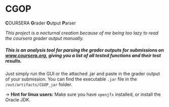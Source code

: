 # CGOP
 **C**OURSERA **G**rader **O**utput **P**arser
 
*This project is a nocturnal creation because of me being too lazy to read the coursera grader output manually.*

##### This is an analysis tool for parsing the grader outputs for submissions on www.coursera.org, giving you a list of all tested functions and their test results.
Just simply run the GUI or the attached .jar and paste in the grader output of your submission. 
You can find the executable `.jar` file in the `/out/artifacts/CGOP_jar` folder.

-> **Hint for linux users:** Make sure you have `openjfx` installed, or install the Oracle JDK.
